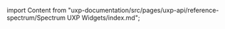 import Content from "uxp-documentation/src/pages/uxp-api/reference-spectrum/Spectrum UXP Widgets/index.md";

<Content query="product=xd"/>